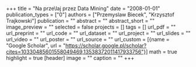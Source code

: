 +++
title = "Na prze\\laj przez Data Mining"
date = "2008-01-01"
publication_types = ["0"]
authors = ["Przemyslaw Biecek", "Krzysztof Trajkowski"]
publication = ""
abstract = ""
abstract_short = ""
image_preview = ""
selected = false
projects = []
tags = []
url_pdf = ""
url_preprint = ""
url_code = ""
url_dataset = ""
url_project = ""
url_slides = ""
url_video = ""
url_poster = ""
url_source = ""
url_custom = [{name = "Google Scholar", url = "https://scholar.google.pl/scholar?cites=10330485601558049469,13538372011417933756"}]
math = true
highlight = true
[header]
image = ""
caption = ""
+++
